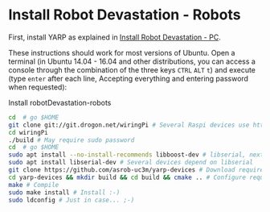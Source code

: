 # Install Robot Devastation - Robots

First, install YARP as explained in [Install Robot Devastation - PC](pc-ubuntu.md).

These instructions should work for most versions of Ubuntu. Open a terminal (in Ubuntu 14.04 - 16.04 and other distributions, you can access a console through the combination of the three keys `CTRL` `ALT` `t`) and execute (type `enter` after each line, Accepting everything and entering password when requested):

Install robotDevastation-robots
```bash
cd  # go $HOME
git clone git://git.drogon.net/wiringPi # Several Raspi devices use http://wiringpi.com/download-and-install/
cd wiringPi
./build # May require sudo password
cd  # go $HOME
sudo apt install --no-install-recommends libboost-dev # libserial, next, needs boost/scoped_ptr.hpp
sudo apt install libserial-dev # Several devices depend on libserial
git clone https://github.com/asrob-uc3m/yarp-devices # Download required devices
cd yarp-devices && mkdir build && cd build && cmake .. # Configure required devices
make # Compile
sudo make install # Install :-)
sudo ldconfig # Just in case... ;-)
```
